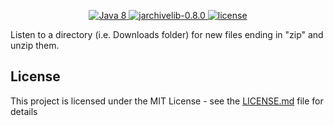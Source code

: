 <p align="center">
  <a href="http://www.oracle.com/technetwork/java/javase/downloads/jdk8-downloads-2133151.html">
    <img src="https://img.shields.io/badge/Java-8-blue.svg" alt="Java 8">
  </a>
  <a href="https://github.com/thrau/jarchivelib">
    <img src="https://img.shields.io/badge/jarchivelib-0.8.0-blue.svg" alt="jarchivelib-0.8.0">
  </a>
  <a href="LICENSE.md">
    <img src="https://img.shields.io/github/license/JakeJMattson/FoobarFinder.svg" alt="license">
  </a>
</p>
Listen to a directory (i.e. Downloads folder) for new files ending in "zip" and unzip them.

## License
This project is licensed under the MIT License - see the [LICENSE.md](LICENSE.md) file for details
